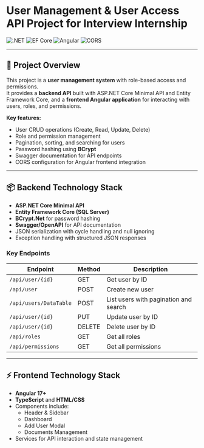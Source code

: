 # User Management & User Access API Project for Interview Internship

![.NET](https://img.shields.io/badge/.NET-7-blue) ![EF Core](https://img.shields.io/badge/EntityFrameworkCore-lightgrey) ![Angular](https://img.shields.io/badge/Angular-red) ![CORS](https://img.shields.io/badge/CORS-enabled-green)  

---

## 🔹 Project Overview

This project is a **user management system** with role-based access and permissions.  
It provides a **backend API** built with ASP.NET Core Minimal API and Entity Framework Core, and a **frontend Angular application** for interacting with users, roles, and permissions.  

**Key features:**  
- User CRUD operations (Create, Read, Update, Delete)  
- Role and permission management  
- Pagination, sorting, and searching for users  
- Password hashing using **BCrypt**  
- Swagger documentation for API endpoints  
- CORS configuration for Angular frontend integration  

---

## 📦 Backend Technology Stack

- **ASP.NET Core Minimal API**  
- **Entity Framework Core (SQL Server)**  
- **BCrypt.Net** for password hashing  
- **Swagger/OpenAPI** for API documentation  
- JSON serialization with cycle handling and null ignoring  
- Exception handling with structured JSON responses  

### Key Endpoints

| Endpoint | Method | Description |
|----------|--------|-------------|
| `/api/user/{id}` | GET | Get user by ID |
| `/api/user` | POST | Create new user |
| `/api/users/DataTable` | POST | List users with pagination and search |
| `/api/user/{id}` | PUT | Update user by ID |
| `/api/user/{id}` | DELETE | Delete user by ID |
| `/api/roles` | GET | Get all roles |
| `/api/permissions` | GET | Get all permissions |

---

## ⚡ Frontend Technology Stack

- **Angular 17+**  
- **TypeScript** and **HTML/CSS**  
- Components include:  
  - Header & Sidebar  
  - Dashboard  
  - Add User Modal  
  - Documents Management  
- Services for API interaction and state management  


